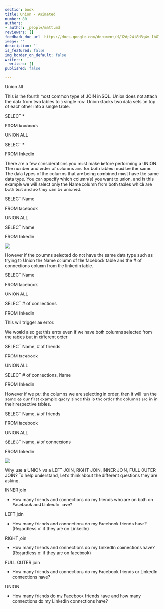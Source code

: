 ```yaml
---
section: book
title: Union - Animated
number: 80
authors:
- author: _people/matt.md
reviewers: []
feedback_doc_url: https://docs.google.com/document/d/12dp24i8H3q4v_IbGIbJKF-yZirvhtHmEQ6AvC9K91gw/edit?usp=sharing
image: ''
description: ''
is_featured: false
img_border_on_default: false
writers:
  writers: []
published: false

---
```

Union All

This is the fourth most common type of JOIN in SQL. Union does not attach the data from two tables to a single row. Union stacks two data sets on top of each other into a single table.

SELECT *

FROM facebook

UNION ALL

SELECT *

FROM linkedin

There are a few considerations you must make before performing a UNION. The number and order of columns and for both tables must be the same. The data types of the columns that are being combined must have the same data type. You can specify which column(s) you want to union, and in this example we will select only the Name column from both tables which are both text and so they can be unioned.

SELECT Name

FROM facebook

UNION ALL

SELECT Name

FROM linkedin

![](https://assets.website-files.com/5c197923e5851742d9bc835d/5c956070495378768cfed4d0_f-w48m4BrDBbEXiz2B8VdSCkqPierCBunr01ZT526vPZYbqSjGWmy5DTOQl6PxCS24wZ36zV9sDwTFRR6JGYn4n11LopCZmzN2QOE5CVlcnYVD-qiksBipPXqUDJo3d0a9BUWN8i.jpeg)

However if the columns selected do not have the same data type such as trying to Union the Name column of the facebook table and the # of connections column from the linkedin table.

SELECT Name

FROM facebook

UNION ALL

SELECT # of connections

FROM linkedin

This will trigger an error.

We would also get this error even if we have both columns selected from the tables but in different order

SELECT Name, # of friends

FROM facebook

UNION ALL

SELECT # of connections, Name

FROM linkedin

However if we put the columns we are selecting in order, then it will run the same as our first example query since this is the order the columns are in in their respective tables.

SELECT Name, # of friends

FROM facebook

UNION ALL

SELECT Name, # of connections

FROM linkedin

![](https://assets.website-files.com/5c197923e5851742d9bc835d/5c956070855a5174a949e10d_SxrI6KOwS0LuULhB16UXdx-r5OO89jIc3YetfUTCNZcdW5c6ptEn8KlLrsim__9rKaaSWa7-Ss4vyiDkcy9y2JRpw220RAKb4sqcds61QhtUJkjeWRxzbsixCoLRYcsV_slPfuGc.gif)

Why use a UNION vs a LEFT JOIN, RIGHT JOIN, INNER JOIN, FULL OUTER JOIN? To help understand, Let’s think about the different questions they are asking.

INNER join

* How many friends and connections do my friends who are on both on Facebook and LinkedIn have?

LEFT join

* How many friends and connections do my Facebook friends have? (Regardless of if they are on LinkedIn)

RIGHT join

* How many friends and connections do my LinkedIn connections have? (Regardless of if they are on facebook)

FULL OUTER join

* How many friends and connections do my Facebook friends or LinkedIn connections have?

UNION

* How many friends do my Facebook friends have and how many connections do my LinkedIn connections have?